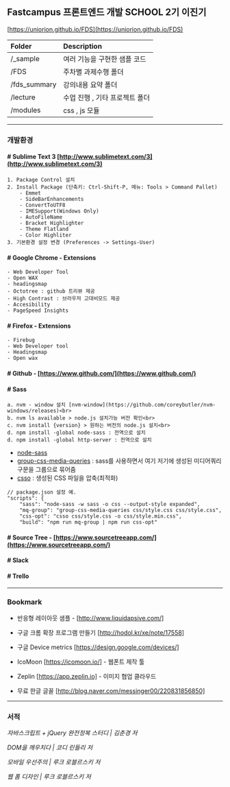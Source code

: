 ## Fastcampus 프론트엔드 개발 SCHOOL 2기 이진기

[https://uniorion.github.io/FDS](https://uniorion.github.io/FDS)

| Folder | Description | 
|:-------|:--------|
| /_sample | 여러 기능을 구현한 샘플 코드 | 
| /FDS | 주차별 과제수행 폴더 | 
| /fds_summary| 강의내용 요약 폴더  | 
| /lecture| 수업 진행 , 기타 프로젝트 폴더 | 
| /modules| css , js 모듈 | 

---

### 개발환경 
#### # Sublime Text 3 [http://www.sublimetext.com/3](http://www.sublimetext.com/3)
```
1. Package Control 설치
2. Install Package (단축키: Ctrl-Shift-P, 메뉴: Tools > Command Pallet)  
    - Emmet  
    - SideBarEnhancements  
    - ConvertToUTF8  
    - IMESupport(Windows Only)
    - AutoFileName
    - Bracket Highlighter
    - Theme Flatland
    - Color Highliter
3. 기본환경 설정 변경 (Preferences -> Settings-User)
```

#### # Google Chrome - Extensions
    - Web Developer Tool
    - Open WAX
    - headingsmap
    - Octotree : github 트리뷰 제공
    - High Contrast : 브라우저 고대비모드 제공
    - Accesibility
    - PageSpeed Insights

#### # Firefox - Extensions
    - Firebug
    - Web Developer tool
    - Headingsmap
    - Open wax

#### # Github - [https://www.github.com/](https://www.github.com/)

#### # Sass
~~~
a. nvm - window 설치 [nvm-window](https://github.com/coreybutler/nvm-windows/releases)<br>
b. nvm ls available > node.js 설치가능 버전 확인<br>
c. nvm install {version} > 원하는 버전의 node.js 설치<br>
d. npm install -global node-sass : 전역으로 설치
d. npm install -global http-server : 전역으로 설치
~~~
* [node-sass](https://www.npmjs.com/package/node-sass)
* [group-css-media-queries](https://www.npmjs.com/package/group-css-media-queries) : sass를 사용하면서 여기 저기에 생성된 미디어쿼리 구문을 그룹으로 묶어줌
* [csso](https://www.npmjs.com/package/csso) : 생성된 CSS 파일을 압축(최적화)
~~~
// package.json 설정 예.
"scripts": {
    "sass": "node-sass -w sass -o css --output-style expanded",
    "mq-group": "group-css-media-queries css/style.css css/style.css",
    "css-opt": "csso css/style.css -o css/style.min.css",
    "build": "npm run mq-group | npm run css-opt"
~~~

#### # Source Tree - [https://www.sourcetreeapp.com/](https://www.sourcetreeapp.com/)

#### # Slack

#### # Trello

---

### Bookmark

- 반응형 레이아웃 샘플 - [http://www.liquidapsive.com/]

- 구글 크롬 확장 프로그램 만들기 [http://hodol.kr/xe/note/17558]

- 구글 Device metrics [https://design.google.com/devices/]

- IcoMoon [https://icomoon.io/] - 웹폰트 제작 툴

- Zeplin [https://app.zeplin.io] - 이미지 협업 클라우드

- 무료 한글 글꼴 [http://blog.naver.com/messinger00/220831856850]
 
---

### 서적

_자바스크립트 + jQuery 완전정복 스터디 | 김춘경 저_

_DOM을 깨우치다 | 코디 린들리 저_

_모바일 우선주의  | 루크 로블르스키 저_

_웹 폼 디자인  | 루크 로블르스키 저_